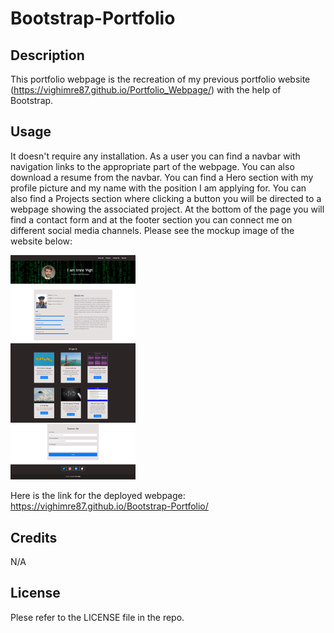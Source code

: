 # Bootstrap-Portfolio

## Description
This portfolio webpage is the recreation of my previous portfolio website (https://vighimre87.github.io/Portfolio_Webpage/) with the help of Bootstrap.

## Usage
It doesn't require any installation. As a user you can find a navbar with navigation links to the appropriate part of the webpage. You can also download a resume from the navbar. You can find a Hero section with my profile picture and my name with the position I am applying for. You can also find a Projects section where clicking a button you will be directed to a webpage showing the associated project. At the bottom of the page you will find a contact form and at the footer section you can connect me on different social media channels. Please see the mockup image of the website below:

<img src="images/mockup-image.png" alt="Mockup image of the website" style="width:200px;"/>

Here is the link for the deployed webpage: https://vighimre87.github.io/Bootstrap-Portfolio/


## Credits
N/A

## License
Plese refer to the LICENSE file in the repo.